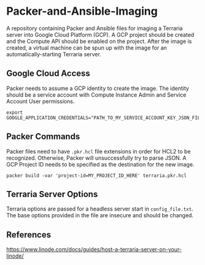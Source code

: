 # Packer-and-Ansible-Imaging

A repository containing Packer and Ansible files for imaging a Terraria server into Google Cloud Platform (GCP). A GCP project should be created and the Compute API should be enabled on the project. After the image is created, a virtual machine can be spun up with the image for an automatically-starting Terraria server.

## Google Cloud Access

Packer needs to assume a GCP identity to create the image. The identity should be a service account with Compute Instance Admin and Service Account User permissions.

```shell
export GOOGLE_APPLICATION_CREDENTIALS="PATH_TO_MY_SERVICE_ACCOUNT_KEY_JSON_FILE"
```

## Packer Commands

Packer files need to have `.pkr.hcl` file extensions in order for HCL2 to be recognized. Otherwise, Packer will unsuccessfully try to parse JSON. A GCP Project ID needs to be specified as the destination for the new image.

```shell
packer build -var 'project-id=MY_PROJECT_ID_HERE' terraria.pkr.hcl
```

## Terraria Server Options

Terraria options are passed for a headless server start in `config_file.txt`. The base options provided in the file are insecure and should be changed.

## References

https://www.linode.com/docs/guides/host-a-terraria-server-on-your-linode/
